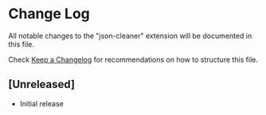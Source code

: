 # Change Log

All notable changes to the "json-cleaner" extension will be documented in this file.

Check [Keep a Changelog](http://keepachangelog.com/) for recommendations on how to structure this file.

## [Unreleased]

- Initial release